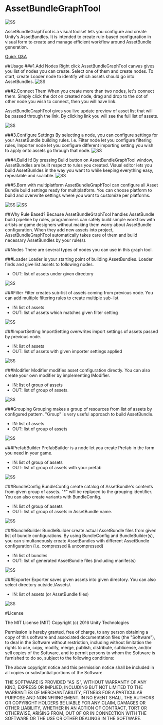 # AssetBundleGraphTool

![SS](/Doc/images/readme/graph.png)

AssetBundleGraphTool is a visual toolset lets you configure and create Unity's AssetBundles. It is intended to create rule-based configuration in visual form to create and manage efficient workflow around AssetBundle generation. 

[Quick Q&A](https://bitbucket.org/Unity-Technologies/assetbundlegraphtool/wiki/Home)

##Usage
###1.Add Nodes
Right click AssetBundleGraphTool canvas gives you list of nodes you can create. Select one of them and create nodes. To start, create Loader node to identify which assets should go into AssetBundles.
![SS](/Doc/images/readme/1.png)

###2.Connect Them
When you create more than two nodes, let's connect them. Simply click the dot on created node, drag and drop to the dot of other node you wish to connect, then you will have link. 

AssetBundleGraphTool gives you live update preview of asset list that will be passed through the link. By clicking link you will see the full list of assets.

![SS](/Doc/images/readme/2.png)

###3.Configure Settings
By selecting a node, you can configure settings for your AssetBundle building rules. I.e. Filter node let you configure filtering rules, Importer node let you configure different importing setting you wish to apply onto assets go through that node. 
![SS](/Doc/images/readme/3.png)

###4.Build It!
By pressing Build button on AssetBundleGraphTool window, AssetBundles are built respect to rules you created.
Visual editor lets you build AssetBunldes in the way you want to while keeping everything easy, repeatable and scalable.
![SS](/Doc/images/readme/4.png)

###5.Born with multiplatform
AssetBundleGraphTool can configure all Asset Bundle build settings ready for multiplatform. You can choose platform to build and overwrite settings where you want to customize per platforms.

![SS](/Doc/images/readme/5.png)
![SS](/Doc/images/readme/6.png)


##Why Rule Based?
Because AssetBundleGraphTool handles AssetBundle build pipeline by rules, programmers can safely build simple workflow with artists or game designers without making them worry about AssetBundle configuration. When they add new assets into project, AssetBundleGraphTool automatically takes care of them and build necessary AssetBundles by your rule(s). 




##Nodes
There are several types of nodes you can use in this graph tool.

###Loader
Loader is your starting point of building AssetBundles. Loader finds and give list assets to following nodes.  
- OUT: list of assets under given directory

![SS](/Doc/images/readme/1000.png)

###Filter
Filter creates sub-list of assets coming from previous node. You can add multiple filtering rules to create multiple sub-list.
- IN: list of assets
- OUT: list of assets which matches given filter setting

![SS](/Doc/images/readme/600.png)  

###ImportSetting
ImportSetting overwrites import settings of assets passed by previous node.
- IN: list of assets
- OUT: list of assets with given importer settings applied

![SS](/Doc/images/readme/500.png)  

###Modifier
Modifier modifies asset configuration directly. You can also create your own modifier by implementing IModifier.
- IN: list of group of assets
- OUT: list of group of assets.

![SS](/Doc/images/readme/1100.png)


###Grouping
Grouping makes a group of resources from list of assets by configured pattern.
"Group" is very useful approach to build AssetBundle.
- IN: list of assets
- OUT: list of group of assets

![SS](/Doc/images/readme/400.png)  

###PrefabBuilder
PrefabBuilder is a node let you create Prefab in the form you need in your game. 
- IN: list of group of assets
- OUT: list of group of assets with your prefab

![SS](/Doc/images/readme/700.png)  

###BundleConfig
BundleConfig create catalog of AssetBundle's contents from given group of assets. "*" will be replaced to the grouping identifier. You can also create variants with BundleConfig.
- IN: list of group of assets
- OUT: list of group of assets in AssetBundle name.

![SS](/Doc/images/readme/800.png)


###BundleBuilder
BundleBuilder create actual AssetBundle files from given list of bundle configurations. By using BundleConfig and BundleBuilder(s), you can simultaneously create AssetBundles with different AssetBundle configuration (i.e. compressed & uncompressed)

- IN: list of bundles
- OUT: list of generated AssetBundle files (including manifests)

![SS](/Doc/images/readme/100.png)


###Exporter
Exporter saves given assets into given directory.  You can also select directory outside /Assets/. 
- IN: list of assets (or AssetBundle files)

![SS](/Doc/images/readme/900.png)


#License

The MIT License (MIT)
Copyright (c) 2016 Unity Technologies

Permission is hereby granted, free of charge, to any person obtaining a copy of this software and associated documentation files (the "Software"), to deal in the Software without restriction, including without limitation the rights to use, copy, modify, merge, publish, distribute, sublicense, and/or sell copies of the Software, and to permit persons to whom the Software is furnished to do so, subject to the following conditions:

The above copyright notice and this permission notice shall be included in all copies or substantial portions of the Software.

THE SOFTWARE IS PROVIDED "AS IS", WITHOUT WARRANTY OF ANY KIND, EXPRESS OR IMPLIED, INCLUDING BUT NOT LIMITED TO THE WARRANTIES OF MERCHANTABILITY, FITNESS FOR A PARTICULAR PURPOSE AND NONINFRINGEMENT. IN NO EVENT SHALL THE AUTHORS OR COPYRIGHT HOLDERS BE LIABLE FOR ANY CLAIM, DAMAGES OR OTHER LIABILITY, WHETHER IN AN ACTION OF CONTRACT, TORT OR OTHERWISE, ARISING FROM, OUT OF OR IN CONNECTION WITH THE SOFTWARE OR THE USE OR OTHER DEALINGS IN THE SOFTWARE.